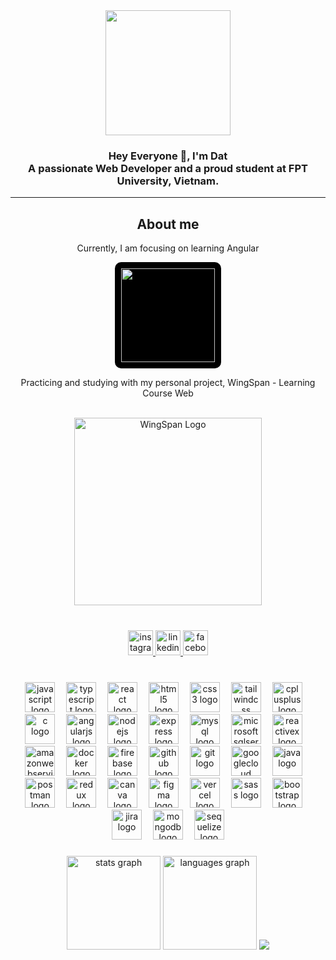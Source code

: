 <div align="center">
  <img height="200" src="https://camo.githubusercontent.com/62da68eb62b1e5f175f7d1f0191dd89a653d7908feb22d37d4a0ab07365d6791/68747470733a2f2f6d656469612e67697068792e636f6d2f6d656469612f4d3967624264396e6244724f5475314d71782f67697068792e676966"  />
</div>

###

<h3 align="center">Hey Everyone 👋, I'm Dat<br>A passionate Web Developer and a proud student at FPT University, Vietnam.</h3>

---

<div align="center"> 
  <h2>About  me</h2>
  <p>Currently, I am focusing on learning Angular</p>
  <img height="150" width="150" src="https://firebasestorage.googleapis.com/v0/b/ongbutdicode.appspot.com/o/README%2Fangulargif.gif?alt=media&token=c1df93a1-3f28-4760-b52e-8c0053e77ea4" style="background-color: black; padding: 10px;border-radius: 10px;" />
  <p>Practicing and studying with my personal project, WingSpan - Learning Course Web</p>
  </br>
  <img alt="WingSpan Logo" width="300" src="https://firebasestorage.googleapis.com/v0/b/ongbutdicode.appspot.com/o/Logo%2Fn%C6%A1i%20t%E1%BA%A7m%20nh%C3%ACn%20kh%C3%B4ng%20c%C3%B3%20gi%E1%BB%9Bi%20h%E1%BA%A1n.svg?alt=media&token=c1dbc7d9-ba6b-4e9c-8145-b09ef2c0eb29">
</div>

###

</br>

<div align="center">
  <a href="https://www.instagram.com/marc.ng0205/">
    <img src="https://img.shields.io/static/v1?message=Instagram&logo=instagram&label=&color=E4405F&logoColor=white&labelColor=&style=for-the-badge" height="40" alt="instagram logo"  />
  </a>
  <a href="https://www.linkedin.com/in/nguyen-thanh-dat-a185492a4/">
    <img src="https://img.shields.io/static/v1?message=LinkedIn&logo=linkedin&label=&color=0077B5&logoColor=white&labelColor=&style=for-the-badge" height="40" alt="linkedin logo"  />
  </a>
  <a href="https://www.facebook.com/ngdat2001/">
     <img src="https://img.shields.io/static/v1?message=Facebook&logo=facebook&label=&color=1877F2&logoColor=white&labelColor=&style=for-the-badge" height="40" alt="facebook logo"  />
  </a>
</div>

###

<br clear="both">

<div align="center">
  <img src="https://skillicons.dev/icons?i=js" height="48" alt="javascript logo"  />
  <img width="10" />
  <img src="https://skillicons.dev/icons?i=ts" height="48" alt="typescript logo"  />
  <img width="10" />
  <img src="https://skillicons.dev/icons?i=react" height="48" alt="react logo"  />
  <img width="10" />
  <img src="https://skillicons.dev/icons?i=html" height="48" alt="html5 logo"  />
  <img width="10" />
  <img src="https://skillicons.dev/icons?i=css" height="48" alt="css3 logo"  />
  <img width="10" />
  <img src="https://skillicons.dev/icons?i=tailwind" height="48" alt="tailwindcss logo"  />
  <img width="10" />
  <img src="https://skillicons.dev/icons?i=cpp" height="48" alt="cplusplus logo"  />
  <img width="10" />
  <img src="https://skillicons.dev/icons?i=c" height="48" alt="c logo"  />
  <img width="10" />
  <img src="https://skillicons.dev/icons?i=angular" height="48" alt="angularjs logo"  />
  <img width="10" />
  <img src="https://skillicons.dev/icons?i=nodejs" height="48" alt="nodejs logo"  />
  <img width="10" />
  <img src="https://skillicons.dev/icons?i=express" height="48" alt="express logo"  />
  <img width="10" />
  <img src="https://skillicons.dev/icons?i=mysql" height="48" alt="mysql logo"  />
  <img width="10" />
  <img src="https://cdn.simpleicons.org/microsoftsqlserver/CC2927" height="48" alt="microsoftsqlserver logo"  />
  <img width="10" />
  <img src="https://skillicons.dev/icons?i=reactivex" height="48" alt="reactivex logo"  />
  <img width="10" />
  <img src="https://skillicons.dev/icons?i=aws" height="48" alt="amazonwebservices logo"  />
  <img width="10" />
  <img src="https://skillicons.dev/icons?i=docker" height="48" alt="docker logo"  />
  <img width="10" />
  <img src="https://skillicons.dev/icons?i=firebase" height="48" alt="firebase logo"  />
  <img width="10" />
  <img src="https://skillicons.dev/icons?i=github" height="48" alt="github logo"  />
  <img width="10" />
  <img src="https://skillicons.dev/icons?i=git" height="48" alt="git logo"  />
  <img width="10" />
  <img src="https://skillicons.dev/icons?i=gcp" height="48" alt="googlecloud logo"  />
  <img width="10" />
  <img src="https://skillicons.dev/icons?i=java" height="48" alt="java logo"  />
  <img width="10" />
  <img src="https://skillicons.dev/icons?i=postman" height="48" alt="postman logo"  />
  <img width="10" />
  <img src="https://skillicons.dev/icons?i=redux" height="48" alt="redux logo"  />
  <img width="10" />
  <img src="https://cdn.simpleicons.org/canva/00C4CC" height="48" alt="canva logo"  />
  <img width="10" />
  <img src="https://skillicons.dev/icons?i=figma" height="48" alt="figma logo"  />
  <img width="10" />
  <img src="https://skillicons.dev/icons?i=vercel" height="48" alt="vercel logo"  />
  <img width="10" />
  <img src="https://cdn.jsdelivr.net/gh/devicons/devicon/icons/sass/sass-original.svg" height="48" alt="sass logo"  />
  <img width="10" />
  <img src="https://cdn.jsdelivr.net/gh/devicons/devicon/icons/bootstrap/bootstrap-original.svg" height="48" alt="bootstrap logo"  />
  <img width="10" />
  <img src="https://cdn.jsdelivr.net/gh/devicons/devicon/icons/jira/jira-original.svg" height="48" alt="jira logo"  />
  <img width="10" />
  <img src="https://cdn.jsdelivr.net/gh/devicons/devicon/icons/mongodb/mongodb-original.svg" height="48" alt="mongodb logo"  />
  <img width="10" />
  <img src="https://cdn.jsdelivr.net/gh/devicons/devicon/icons/sequelize/sequelize-original.svg" height="48" alt="sequelize logo"  />
</div>

###

<div align="center">
  <img src="https://github-readme-stats.vercel.app/api?username=datntse150392&hide_title=false&hide_rank=false&show_icons=true&include_all_commits=true&count_private=true&disable_animations=false&theme=dracula&locale=en&hide_border=false" height="150" alt="stats graph"  />
  <img src="https://github-readme-stats.vercel.app/api/top-langs?username=datntse150392&locale=en&hide_title=false&layout=compact&card_width=320&langs_count=5&theme=dracula&hide_border=false" height="150" alt="languages graph"  />
  <img src="https://github-readme-streak-stats.herokuapp.com/?user=datntse150392&theme=tokyonight&hide_border=false" /><br/>
</div>

###
